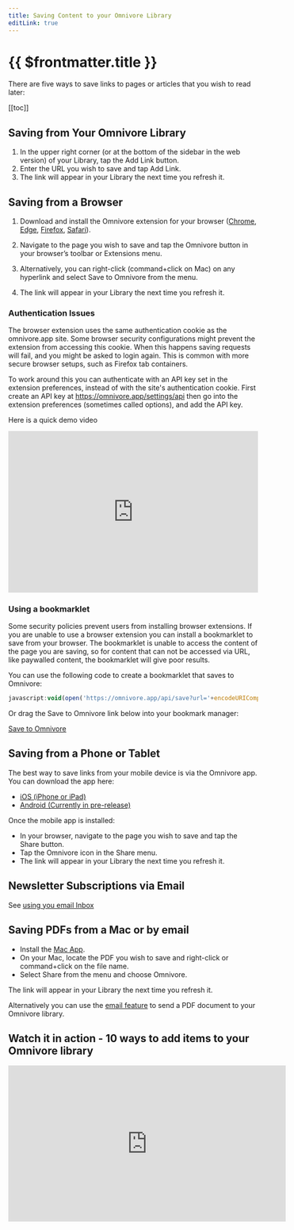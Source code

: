 ```yaml
---
title: Saving Content to your Omnivore Library
editLink: true
---
```


# {{ $frontmatter.title }}

There are five ways to save links to pages or articles that you wish to read later:

[[toc]]

## Saving from Your Omnivore Library

1. In the upper right corner (or at the bottom of the sidebar in the web version) of your Library, tap the Add Link button.
2. Enter the URL you wish to save and tap Add Link.
3. The link will appear in your Library the next time you refresh it.

## Saving from a Browser

1. Download and install the Omnivore extension for your browser ([Chrome](https://omnivore.app/install/chrome), [Edge](https://omnivore.app/install/edge), [Firefox](https://omnivore.app/install/firefox), [Safari](https://omnivore.app/install/safari)).

2. Navigate to the page you wish to save and tap the Omnivore button in your browser’s toolbar or Extensions menu.
3. Alternatively, you can right-click (command+click on Mac) on any hyperlink and select Save to Omnivore from the menu.
4. The link will appear in your Library the next time you refresh it.

### Authentication Issues

The browser extension uses the same authentication cookie as the omnivore.app site. Some browser security configurations might prevent the extension from accessing this cookie. When this happens saving requests will fail, and you might be asked to login again. This is common with more secure browser setups, such as Firefox tab containers.

To work around this you can authenticate with an API key set in the extension preferences, instead of with the site's authentication cookie. First create an API key at https://omnivore.app/settings/api then go into the extension preferences (sometimes called options), and add the API key.

Here is a quick demo video

<div style="position: relative; padding-bottom: 64.5933014354067%; height: 0;"><iframe src="https://www.loom.com/embed/dd3420464fdf49ffa1811601cace57ec?sid=ca629aff-8dd4-48ae-8dae-05118ac53f81" frameborder="0" webkitallowfullscreen mozallowfullscreen allowfullscreen style="position: absolute; top: 0; left: 0; width: 100%; height: 100%;"></iframe></div>

### Using a bookmarklet

Some security policies prevent users from installing browser extensions. If you are unable to use a browser extension you can install a bookmarklet to save from your browser. The bookmarklet is unable to access the content of the page you are saving, so for content that can not be accessed via URL, like paywalled content, the bookmarklet will give poor results.

You can use the following code to create a bookmarklet that saves to Omnivore:

```js
javascript:void(open('https://omnivore.app/api/save?url='+encodeURIComponent(location.href),'Omnivore'))
```

Or drag the Save to Omnivore link below into your bookmark manager:

<a href="javascript:void(open('https://omnivore.app/api/save?url='+encodeURIComponent(location.href),'Omnivore'))">Save to Omnivore</a>

## Saving from a Phone or Tablet

The best way to save links from your mobile device is via the Omnivore app. You can download the app here:

- [iOS (iPhone or iPad)](https://omnivore.app/install/ios)
- [Android (Currently in pre-release)](https://omnivore.app/install/android)

Once the mobile app is installed:

- In your browser, navigate to the page you wish to save and tap the Share button.
- Tap the Omnivore icon in the Share menu.
- The link will appear in your Library the next time you refresh it.

## Newsletter Subscriptions via Email

See [using you email Inbox](./inbox.md#receiving-newsletter-subscriptions-via-email)

## Saving PDFs from a Mac or by email

- Install the [Mac App](https://omnivore.app/install/mac).
- On your Mac, locate the PDF you wish to save and right-click or command+click on the file name.
- Select Share from the menu and choose Omnivore.

The link will appear in your Library the next time you refresh it.

Alternatively you can use the [email feature](inbox.md#sending-pdfs-to-your-omnivore-email-address) to send a PDF document to your Omnivore library.

## Watch it in action - 10 ways to add items to your Omnivore library

<iframe width="560" height="315" src="https://www.youtube.com/embed/HfQxQPT5-tU" title="YouTube video player" frameborder="0" allow="accelerometer; autoplay; clipboard-write; encrypted-media; gyroscope; picture-in-picture; web-share" allowfullscreen></iframe>
